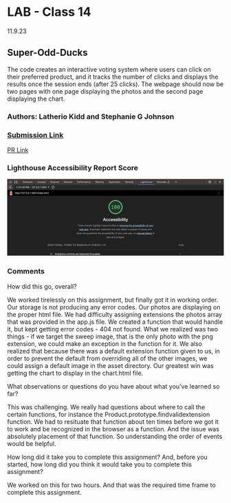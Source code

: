 # LAB - Class 14

11.9.23

## Super-Odd-Ducks

The code creates an interactive voting system where users can click on their preferred product, and it tracks the number of clicks and displays the results once the session ends (after 25 clicks). The webpage should now be two pages with one page displaying the photos and the second page displaying the chart.

### Authors: Latherio Kidd and Stephanie G Johnson


### [Submission Link](https://github.com/StepheeGee/lab14-odd-duck.git)
[PR Link](https://github.com/StepheeGee/lab14-odd-duck/pull/2)


### Lighthouse Accessibility Report Score
![Lighthouse](lighthouse.png)



### Comments

How did this go, overall?

We worked tirelessly on this assignment, but finally got it in working order. Our storage is not producing any error codes. Our photos are displaying on the proper html file. We had difficulty assigning extensions the photos array that was provided in the app.js file. We created a function that would handle it, but kept getting error codes - 404 not found. What we realized was two things - if we target the sweep image, that is the only photo with the png extension, we could make an exception in the function for it. We also realized that because there was a default extension function given to us, in order to prevent the default from overriding all of the other images, we could assign a default image in the asset directory. Our greatest win was getting the chart to display in the chart.html file. 


What observations or questions do you have about what you’ve learned so far?

This was challenging. We really had questions about where to call the certain functions, for instance the Product.prototype.findvalidextension function. We had to resituate that function about ten times before we got it to work and be recognized in the browser as a function. And the issue was absolutely placement of that function. So understanding the order of events would be helpful.

How long did it take you to complete this assignment? And, before you started, how long did you think it would take you to complete this assignment?

We worked on this for two hours. And that was the required time frame to complete this assignment. 
